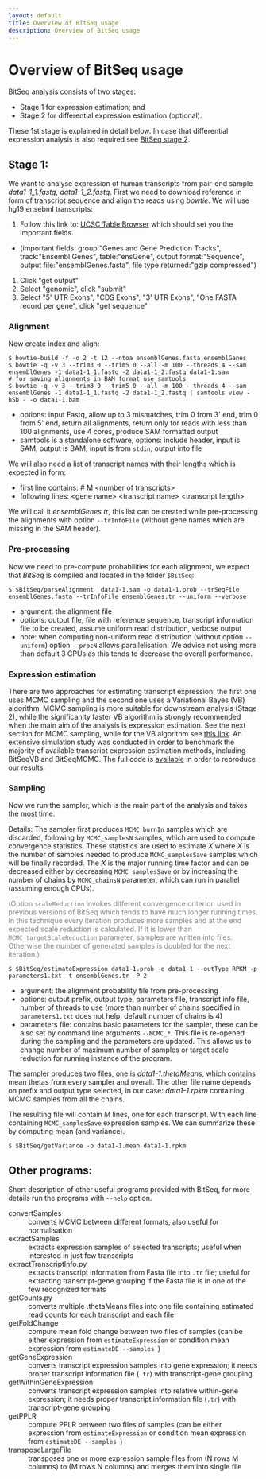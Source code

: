 ```yaml
---
layout: default
title: Overview of BitSeq usage
description: Overview of BitSeq usage
---
```


# Overview of BitSeq usage

BitSeq analysis consists of two stages:

* Stage 1 for expression estimation; and
* Stage 2 for differential expression estimation (optional).

These 1st stage is explained in detail below. In case that differential expression analysis is also required see [BitSeq stage 2](http://bitseq.github.io/howto/stage2). 

## Stage 1:

We want to analyse expression of human transcripts from pair-end sample *data1-1_1.fastq, data1-1_2.fastq*. First we need to download reference in form of transcript sequence and align the reads using _bowtie_. We will use hg19 ensebml transcripts:

1. Follow this link to: [UCSC Table Browser](http://genome.ucsc.edu/cgi-bin/hgTables?hgsid=214391795&clade=mammal&org=0&db=0&hgta_group=genes&hgta_track=ensGene&hgta_table=ensGene&hgta_regionType=genome&position=&hgta_outputType=sequence&hgta_outFileName=ensemblGenes.fasta) which should set you the important fields.
 * (important fields: group:"Genes and Gene Prediction Tracks", track:"Ensembl Genes", table:"ensGene", output format:"Sequence", output file:"ensemblGenes.fasta", file type returned:"gzip compressed")
1. Click "get output"
1. Select "genomic", click "submit"
1. Select "5' UTR Exons", "CDS Exons", "3' UTR Exons", "One FASTA record per gene", click "get sequence"

### Alignment

Now create index and align:

```
$ bowtie-build -f -o 2 -t 12 --ntoa ensemblGenes.fasta ensemblGenes
$ bowtie -q -v 3 --trim3 0 --trim5 0 --all -m 100 --threads 4 --sam ensemblGenes -1 data1-1_1.fastq -2 data1-1_2.fastq data1-1.sam 
# for saving alignments in BAM format use samtools
$ bowtie -q -v 3 --trim3 0 --trim5 0 --all -m 100 --threads 4 --sam ensemblGenes -1 data1-1_1.fastq -2 data1-1_2.fastq | samtools view -hSb - -o data1-1.bam
```

 * options: input Fastq, allow up to 3 mismatches, trim 0 from 3' end, trim 0 from 5' end, return all alignments, return only for reads with less than 100 alignments, use 4 cores, produce SAM formatted output
 * samtools is a standalone software, options: include header, input is SAM, output is BAM; input is from `stdin`; output into file

We will also need a list of transcript names with their lengths which is expected in form:
 
 *  first line contains: # M &lt;number of transcripts&gt;
 *  following lines: &lt;gene name&gt; &lt;transcript name&gt; &lt;transcript length&gt;

We will call it *ensemblGenes.tr*, this list can be created while pre-processing the alignments with option `--trInfoFile` (without gene names which are missing in the SAM header).

### Pre-processing

Now we need to pre-compute probabilities for each alignment, we expect that _BitSeq_ is compiled and located in the folder `$BitSeq`:

```
$ $BitSeq/parseAlignment  data1-1.sam -o data1-1.prob --trSeqFile ensemblGenes.fasta --trInfoFile ensemblGenes.tr --uniform --verbose
```

 * argument: the alignment file
 * options: output file, file with reference sequence, transcript information file to be created, assume uniform read distribution, verbose output
  * note: when computing non-uniform read distribution (without option `--uniform`) option `--procN` allows parallelisation. We advice not using more than default 3 CPUs as this tends to decrease the overall performance.


### Expression estimation

There are two approaches for estimating transcript expression: the first one uses MCMC sampling and the second one uses a Variational Bayes (VB) algorithm. MCMC sampling is more suitable for downstream analysis (Stage 2), while the significanlty faster VB algorithm is strongly recommended when the main aim of the analysis is expression estimation. See the next section for MCMC sampling, while for the VB algorithm see [this  link](http://bitseq.github.io/howto/variationalBayes). An extensive simulation study was conducted in order to benchmark the majority of available transcript expression estimation methods, including BitSeqVB and BitSeqMCMC. The full code is [available](https://github.com/BitSeq/BitSeqVB_benchmarking) in order to reproduce our results.



### Sampling

Now we run the sampler, which is the main part of the analysis and takes the most time.

Details: The sampler first produces `MCMC_burnIn` samples which are discarded, following by `MCMC_samplesN` samples, which are used to compute convergence statistics. These statistics are used to estimate _X_ where _X_ is the number of samples needed to produce `MCMC_samplesSave` samples which will be finally recorded. The _X_ is the major running time factor and can be decreased either by decreasing `MCMC_samplesSave` or by increasing the number of chains by `MCMC_chainsN` parameter, which can run in parallel (assuming enough CPUs).

<font color="grey">(Option `scaleReduction` invokes different convergence criterion used in previous versions of BitSeq which tends to have much longer running times. In this technique every iteration produces more samples and at the end expected scale reduction is calculated. If it is lower than `MCMC_targetScaleReduction` parameter, samples are written into files. Otherwise the number of generated samples is doubled for the next iteration.)</font>


```
$ $BitSeq/estimateExpression data1-1.prob -o data1-1 --outType RPKM -p parameters1.txt -t ensemblGenes.tr -P 2
```

 * argument: the alignment probability file from pre-processing
 * options: output prefix, output type, parameters file, transcript info file, number of threads to use (more than number of chains specified in `parameters1.txt` does not help, default number of chains is 4)
 * parameters file: contains basic parameters for the sampler, these can be also set by command line arguments `--MCMC_*`. This file is re-opened during the sampling and the parameters are updated. This allows us to change number of maximum number of samples or target scale reduction for running instance of the program.

The sampler produces two files, one is *data1-1.thetaMeans*, which contains mean thetas from every sampler and overall. The other file name depends on prefix and output type selected, in our case: *data1-1.rpkm* containing MCMC samples from all the chains.

The resulting file will contain *M* lines, one for each transcript. With each line containing `MCMC_samplesSave` expression samples. We can summarize these by computing mean (and variance).

```
$ $BitSeq/getVariance -o data1-1.mean data1-1.rpkm
```




## Other programs:

Short description of other useful programs provided with BitSeq, for more details run the programs with `--help` option.

<dl>
<dt>convertSamples</dt>
<dd>converts MCMC between different formats, also useful for normalisation</dd>
<dt>extractSamples</dt>
<dd>extracts expression samples of selected transcripts; useful when interested in just few transcripts</dd>
<dt>extractTranscriptInfo.py</dt>
<dd>extracts transcript information from Fasta file into <code>.tr</code> file; useful for extracting transcript-gene grouping if the Fasta file is in one of the few recognized formats</dd>
<dt>getCounts.py</dt>
<dd>converts multiple .thetaMeans files into one file containing estimated read counts for each transcript and each file</dd>
<dt>getFoldChange</dt>
<dd>compute mean fold change between two files of samples (can be either expression from <code>estimateExpression</code> or condition mean expression from <code>estimateDE --samples </code>)</dd>
<dt>getGeneExpression</dt>
<dd>converts transcript expression samples into gene expression; it needs proper transcript information file (<code>.tr</code>) with transcript-gene grouping</dd>
<dt>getWithinGeneExpression</dt>
<dd>converts transcript expression samples into relative within-gene expression; it needs proper transcript information file (<code>.tr</code>) with transcript-gene grouping</dd>
<dt>getPPLR</dt>
<dd>compute PPLR between two files of samples (can be either expression from <code>estimateExpression</code> or condition mean expression from <code>estimateDE --samples </code>)</dd>
<dt>transposeLargeFile</dt>
<dd>transposes one or more expression sample files from (N rows M columns) to (M rows N columns) and merges them into single file</dd>
</dl>
